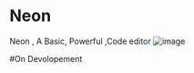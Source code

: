 # Neon
Neon , A Basic, Powerful ,Code editor
![image](https://user-images.githubusercontent.com/108221737/179188480-1eda3a91-ca6a-4ef3-b3c9-763705953a6c.png)

#On Devolopement
